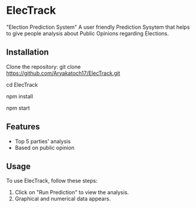 # ElecTrack
"Election Prediction System"
A user friendly Prediction Sysytem that helps to give people analysis about Public Opinions regarding Elections.
## Installation
 Clone the repository:
 git clone https://github.com/Aryakatoch17/ElecTrack.git
 
 cd ElecTrack

npm install

npm start

## Features
- Top 5 parties' analysis
- Based on public opinion

## Usage

To use ElecTrack, follow these steps:

1. Click on "Run Prediction" to view the analysis.
2. Graphical and numerical data appears.
